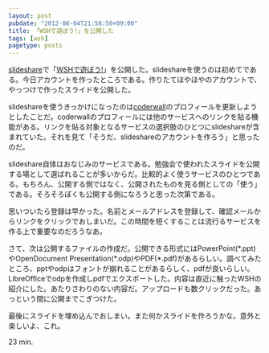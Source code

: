 ```yaml
---
layout: post
pubdate: "2012-08-04T21:58:50+09:00"
title: 「WSHで遊ぼう!」を公開した
tags: [wsh]
pagetype: posts
---
```

[slideshare](http://www.slideshare.net/)で「[WSHで遊ぼう!](http://www.slideshare.net/bouzuya/wsh-13868949)」を公開した。slideshareを使うのは初めてである。今日アカウントを作ったところである。作りたてほやほやのアカウントで、やっつけで作ったスライドを公開した。

slideshareを使うきっかけになったのは[coderwall](http://coderwall.com/)のプロフィールを更新しようとしたことだ。coderwallのプロフィールには他のサービスへのリンクを貼る機能がある。リンクを貼る対象となるサービスの選択肢のひとつにslideshareが含まれていた。それを見て「そうだ、slideshareのアカウントを作ろう」と思ったのだ。

slideshare自体はおなじみのサービスである。勉強会で使われたスライドを公開する場として選ばれることが多いからだ。比較的よく使うサービスのひとつである。もちろん、公開する側ではなく、公開されたものを見る側としての「使う」である。そろそろぼくも公開する側になろうと思った次第である。

思いついたら登録は早かった。名前とメールアドレスを登録して、確認メールからリンクをクリックでおしまいだ。この時間を短くすることは流行るサービスを作る上で重要なのだろうなあ。

さて、次は公開するファイルの作成だ。公開できる形式にはPowerPoint(\*.ppt)やOpenDocument Presentation(\*.odp)やPDF(\*.pdf)があるらしい。調べてみたところ、pptやodpはフォントが崩れることがあるらしく、pdfが良いらしい。LibreOfficeでodpを作成しpdfでエクスポートした。内容は直近に触ったWSHの紹介にした。あたりさわりのない内容だ。アップロードも数クリックだった。あっという間に公開までこぎつけた。

最後にスライドを埋め込んでおしまい。また何かスライドを作ろうかな。意外と楽しいよ、これ。

<script type="text/javascript">
//<![CDATA[
document.write('<iframe src="http://www.slideshare.net/slideshow/embed_code/13868949" width="427" height="356" frameborder="0" marginwidth="0" marginheight="0" scrolling="no" style="border:1px solid #CCC;border-width:1px 1px 0;margin-bottom:5px" allowfullscreen> </iframe> <div style="margin-bottom:5px"> <strong> <a href="http://www.slideshare.net/bouzuya/wsh-13868949" title="WSHで遊ぼう！" target="_blank">WSHで遊ぼう！</a> </strong> from <strong><a href="http://www.slideshare.net/bouzuya" target="_blank">bouzuya</a></strong> </div>');
//]]>
</script>

23 min.
